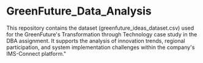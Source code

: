 # GreenFuture_Data_Analysis
This repository contains the dataset (greenfuture_ideas_dataset.csv) used for the GreenFuture's Transformation through Technology case study in the DBA assignment. It supports the analysis of innovation trends, regional participation, and system implementation challenges within the company's IMS-Connect platform."
